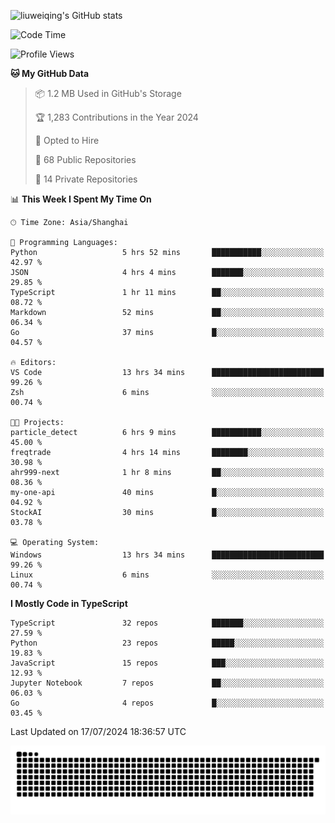 ![liuweiqing's GitHub stats](https://github-readme-stats.vercel.app/api?username=14790897&show_icons=true&locale=cn&include_all_commits=true&count_private=true)

<!--START_SECTION:waka-->
![Code Time](http://img.shields.io/badge/Code%20Time-1%2C166%20hrs%2022%20mins-blue)

![Profile Views](http://img.shields.io/badge/Profile%20Views-4-blue)

**🐱 My GitHub Data** 

> 📦 1.2 MB Used in GitHub's Storage 
 > 
> 🏆 1,283 Contributions in the Year 2024
 > 
> 💼 Opted to Hire
 > 
> 📜 68 Public Repositories 
 > 
> 🔑 14 Private Repositories 
 > 
📊 **This Week I Spent My Time On** 

```text
🕑︎ Time Zone: Asia/Shanghai

💬 Programming Languages: 
Python                   5 hrs 52 mins       ███████████░░░░░░░░░░░░░░   42.97 % 
JSON                     4 hrs 4 mins        ███████░░░░░░░░░░░░░░░░░░   29.85 % 
TypeScript               1 hr 11 mins        ██░░░░░░░░░░░░░░░░░░░░░░░   08.72 % 
Markdown                 52 mins             ██░░░░░░░░░░░░░░░░░░░░░░░   06.34 % 
Go                       37 mins             █░░░░░░░░░░░░░░░░░░░░░░░░   04.57 % 

🔥 Editors: 
VS Code                  13 hrs 34 mins      █████████████████████████   99.26 % 
Zsh                      6 mins              ░░░░░░░░░░░░░░░░░░░░░░░░░   00.74 % 

🐱‍💻 Projects: 
particle_detect          6 hrs 9 mins        ███████████░░░░░░░░░░░░░░   45.00 % 
freqtrade                4 hrs 14 mins       ████████░░░░░░░░░░░░░░░░░   30.98 % 
ahr999-next              1 hr 8 mins         ██░░░░░░░░░░░░░░░░░░░░░░░   08.36 % 
my-one-api               40 mins             █░░░░░░░░░░░░░░░░░░░░░░░░   04.92 % 
StockAI                  30 mins             █░░░░░░░░░░░░░░░░░░░░░░░░   03.78 % 

💻 Operating System: 
Windows                  13 hrs 34 mins      █████████████████████████   99.26 % 
Linux                    6 mins              ░░░░░░░░░░░░░░░░░░░░░░░░░   00.74 % 
```

**I Mostly Code in TypeScript** 

```text
TypeScript               32 repos            ███████░░░░░░░░░░░░░░░░░░   27.59 % 
Python                   23 repos            █████░░░░░░░░░░░░░░░░░░░░   19.83 % 
JavaScript               15 repos            ███░░░░░░░░░░░░░░░░░░░░░░   12.93 % 
Jupyter Notebook         7 repos             ██░░░░░░░░░░░░░░░░░░░░░░░   06.03 % 
Go                       4 repos             █░░░░░░░░░░░░░░░░░░░░░░░░   03.45 % 
```




 Last Updated on 17/07/2024 18:36:57 UTC
<!--END_SECTION:waka-->

<picture>
  <source media="(prefers-color-scheme: dark)" srcset="https://raw.githubusercontent.com/14790897/14790897/output/github-contribution-grid-snake-dark.svg" />
  <source media="(prefers-color-scheme: light)" srcset="https://raw.githubusercontent.com/14790897/14790897/output/github-contribution-grid-snake.svg" />
  <img alt="github-snake" src="https://raw.githubusercontent.com/14790897/14790897/output/github-contribution-grid-snake.svg" />
</picture>
